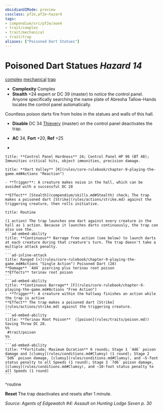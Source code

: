 ```yaml
---
obsidianUIMode: preview
cssclass: pf2e,pf2e-hazard
tags:
- compendium/src/pf2e/aoe4
- trait/complex
- trait/mechanical
- trait/trap
aliases: ["Poisoned Dart Statues"]
---
```

# Poisoned Dart Statues *Hazard 14*  
[complex](complex.md "Complex Hazard Trait")  [mechanical](mechanical.md "Mechanical Hazard Trait")  [trap](trap.md "Trap Hazard Trait")  

- **Complexity** Complex
- **Stealth** +24 expert or DC 39 (master) to notice the control panel. Anyone specifically searching the name plate of Abresha Tallow-Hands locates the control panel automatically.  

Countless poison darts fire from holes in the statues and walls of this hall.

- **Disable** DC 34 [Thievery](skills.md#Thievery) (master) on the control panel deactivates the trap.  

- **AC** 34, **Fort** +20, **Ref** +25
- 

```ad-embed-ability
title: **Control Panel Hardness** 24; Control Panel HP 96 (BT 48); Immunities critical hits, object immunities, precision damage.
```
```ad-embed-ability
title: **Dart Volley** [R](rules/core-rulebook/chapter-9-playing-the-game.md#Actions "Reaction")

- **Trigger**: A creature makes noise in the hall, which can be avoided with a successful DC 28

**Effect** [Stealth](compendium/skills.md#Stealth) check; The trap makes a poisoned dart [Strike](rules/actions/strike.md) against the triggering creature, then rolls initiative.
```

````ad-pf2-summary
title: Routine

(1 action) The trap launches one dart against every creature in the hall as 1 action. Because it launches darts continuously, the trap can also use the.
```ad-embed-ability
title: **Continuous** Barrage free action (see below) to launch darts at each creature during that creature's turn. The trap doesn't take a multiple attack penalty.
```
```ad-inline-attack
title: Ranged [>](rules/core-rulebook/chapter-9-playing-the-game.md#Actions "Single Action") Poisoned Dart (28)
**Damage** `4d4` piercing plus terinav root poison 
**Effects** terinav root poison
```
```ad-embed-ability
title: **Continuous Barrage** [F](rules/core-rulebook/chapter-9-playing-the-game.md#Actions "Free Action")
- **Trigger**: A creature within the hallway finishes an action while the trap is active
**Effect** The trap makes a poisoned dart [Strike](rules/actions/strike.md) against the triggering creature.
```
```ad-embed-ability
title: **Terinav Root Poison**  ([poison](rules/traits/poison.md))
Saving Throw DC 28.  
%%
 #trait/poison 
%%
```
```ad-embed-ability
title: **Fortitude; Maximum Duration** 6 rounds; Stage 1 `4d6` poison damage and [clumsy](rules/conditions.md#Clumsy) (1 round); Stage 2 `5d6` poison damage, [clumsy](rules/conditions.md#Clumsy), and –5-foot status penalty to all Speeds (1 round); Stage 3 `7d6` poison damage, [clumsy](rules/conditions.md#Clumsy), and –10-foot status penalty to all Speeds (1 round)
```
````
^routine

**Reset** The trap deactivates and resets after 1 minute.  

*Source: Agents of Edgewatch #4: Assault on Hunting Lodge Seven p. 30*